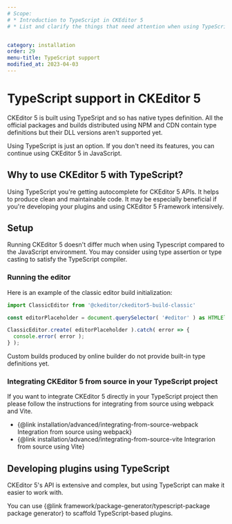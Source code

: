 ```yaml
---
# Scope:
# * Introduction to TypeScript in CKEditor 5
# * List and clarify the things that need attention when using TypeScript.


category: installation
order: 29
menu-title: TypeScript support
modified_at: 2023-04-03
---
```


# TypeScript support in CKEditor 5

CKEditor 5 is built using TypeSript and so has native types definition. All the official packages and builds distributed using NPM and CDN contain type definitions but their DLL versions aren't supported yet.

<info-box hint>
Using TypeScript is just an option. If you don't need its features, you can continue using CKEditor 5 in JavaScript.
</info-box>

## Why to use CKEditor 5 with TypeScript?

Using TypeScript you're getting autocomplete for CKEditor 5 APIs. It helps to produce clean and maintainable code. It may be especially beneficial if you're developing your plugins and using CKEditor 5 Framework intensively.

## Setup

Running CKEditor 5 doesn't differ much when using Typescript compared to the JavaScript environment. You may consider using type assertion or type casting to satisfy the TypeScript compiler.

### Running the editor
Here is an example of the classic editor build initialization:

```ts
import ClassicEditor from '@ckeditor/ckeditor5-build-classic'

const editorPlaceholder = document.querySelector( '#editor' ) as HTMLElement;

ClassicEditor.create( editorPlaceholder ).catch( error => {
  console.error( error );
} );
```

<info-box warning>
Custom builds produced by online builder do not provide built-in type definitions yet.
</info-box>


### Integrating CKEditor 5 from source in your TypeScript project

If you want to integrate CKEditor 5 directly in your TypeScript project then please follow the instructions for integrating from source using webpack and Vite.

* {@link installation/advanced/integrating-from-source-webpack Integration from source using webpack}
* {@link installation/advanced/integrating-from-source-vite Integrarion from source using Vite}


## Developing plugins using TypeScript

CKEditor 5's API is extensive and complex, but using TypeScript can make it easier to work with.

You can use {@link framework/package-generator/typescript-package package generator} to scaffold TypeScript-based plugins.








